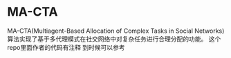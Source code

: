 # MA-CTA
MA-CTA(Multiagent-Based Allocation of Complex Tasks in Social Networks)算法实现了基于多代理模式在社交网络中对复杂任务进行合理分配的功能。 
这个repo里面作者的代码有注释 到时候可以参考

